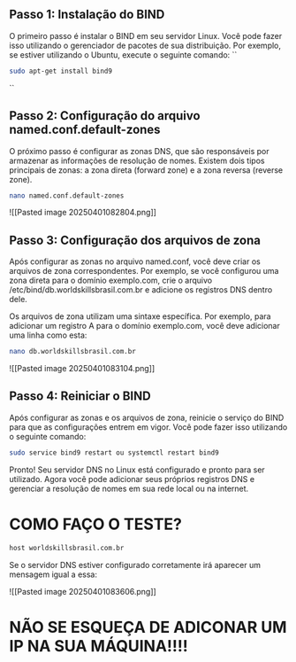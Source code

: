 ## Passo 1: Instalação do BIND

O primeiro passo é instalar o BIND em seu servidor Linux. Você pode fazer isso utilizando o gerenciador de pacotes de sua distribuição. Por exemplo, se estiver utilizando o Ubuntu, execute o seguinte comando:
``

```sh
sudo apt-get install bind9
```
``
## Passo 2: Configuração do arquivo named.conf.default-zones

O próximo passo é configurar as zonas DNS, que são responsáveis por armazenar as informações de resolução de nomes. Existem dois tipos principais de zonas: a zona direta (forward zone) e a zona reversa (reverse zone).

```sh
nano named.conf.default-zones
```

![[Pasted image 20250401082804.png]]

## Passo 3: Configuração dos arquivos de zona

Após configurar as zonas no arquivo named.conf, você deve criar os arquivos de zona correspondentes. Por exemplo, se você configurou uma zona direta para o domínio exemplo.com, crie o arquivo /etc/bind/db.worldskillsbrasil.com.br e adicione os registros DNS dentro dele.

Os arquivos de zona utilizam uma sintaxe específica. Por exemplo, para adicionar um registro A para o domínio exemplo.com, você deve adicionar uma linha como esta:

```sh
nano db.worldskillsbrasil.com.br
```

![[Pasted image 20250401083104.png]]

## Passo 4: Reiniciar o BIND

Após configurar as zonas e os arquivos de zona, reinicie o serviço do BIND para que as configurações entrem em vigor. Você pode fazer isso utilizando o seguinte comando:

```sh
sudo service bind9 restart ou systemctl restart bind9
```

Pronto! Seu servidor DNS no Linux está configurado e pronto para ser utilizado. Agora você pode adicionar seus próprios registros DNS e gerenciar a resolução de nomes em sua rede local ou na internet.

# COMO FAÇO O TESTE?

```sh
host worldskillsbrasil.com.br
```

Se o servidor DNS estiver configurado corretamente irá aparecer um mensagem igual a essa:

![[Pasted image 20250401083606.png]]

# NÃO SE ESQUEÇA DE ADICONAR UM IP NA SUA MÁQUINA!!!!
